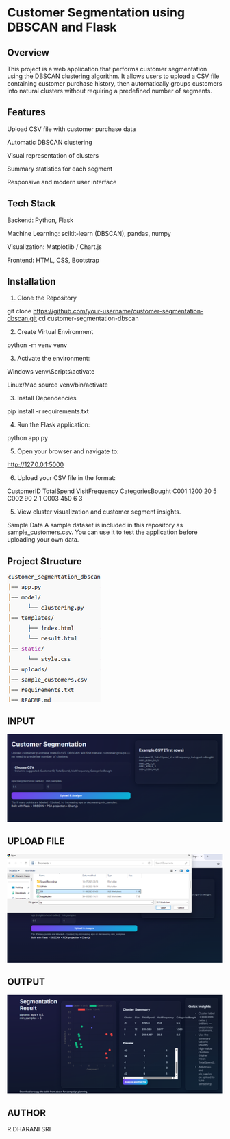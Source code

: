 
# Customer Segmentation using DBSCAN and Flask

## Overview

This project is a web application that performs customer segmentation using the DBSCAN clustering algorithm.
It allows users to upload a CSV file containing customer purchase history, then automatically groups customers into natural clusters without requiring a predefined number of segments.

## Features

Upload CSV file with customer purchase data

Automatic DBSCAN clustering

Visual representation of clusters

Summary statistics for each segment

Responsive and modern user interface

## Tech Stack

Backend: Python, Flask

Machine Learning: scikit-learn (DBSCAN), pandas, numpy

Visualization: Matplotlib / Chart.js

Frontend: HTML, CSS, Bootstrap

## Installation

1. Clone the Repository

git clone https://github.com/your-username/customer-segmentation-dbscan.git
cd customer-segmentation-dbscan

2. Create Virtual Environment

python -m venv venv

3. Activate the environment:

Windows
venv\Scripts\activate

Linux/Mac
source venv/bin/activate

3. Install Dependencies

pip install -r requirements.txt


4. Run the Flask application:

python app.py

5. Open your browser and navigate to:


http://127.0.0.1:5000

6. Upload your CSV file in the format:

CustomerID	TotalSpend	VisitFrequency	CategoriesBought
C001	1200	20	5
C002	90	2	1
C003	450	6	3

5. View cluster visualization and customer segment insights.

Sample Data
A sample dataset is included in this repository as sample_customers.csv.
You can use it to test the application before uploading your own data.

## Project Structure


![alt text](image-3.png)

## INPUT

![alt text](image.png)

## UPLOAD FILE

![alt text](image-1.png)

## OUTPUT

![alt text](image-2.png)



## AUTHOR
R.DHARANI SRI
